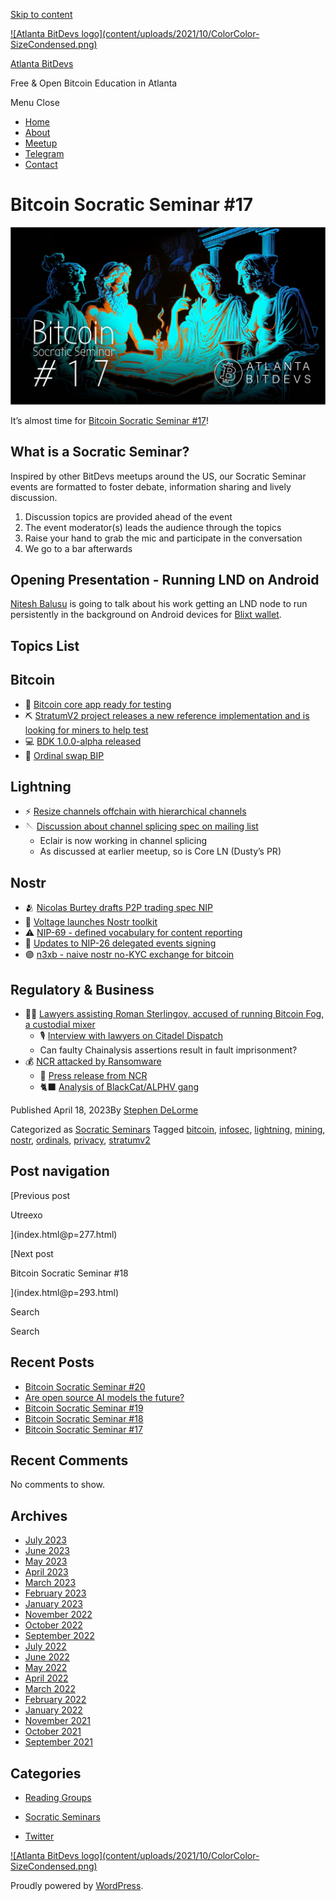 [Skip to content](index.html@p=284.html#content)

[![Atlanta BitDevs logo](content/uploads/2021/10/ColorColor-
SizeCondensed.png)](index.html)

[Atlanta BitDevs](index.html)

Free & Open Bitcoin Education in Atlanta

Menu  Close

  * [Home](index.html)
  * [About](index.html@p=6.html)
  * [Meetup](https://www.meetup.com/atlantabitdevs/)
  * [Telegram](index.html@p=62.html)
  * [Contact](index.html@p=7.html)

# Bitcoin Socratic Seminar #17

![](content/uploads/2023/04/ATLBitDevs_2023-04-26_socratic-1568x882.jpg)

It’s almost time for [Bitcoin Socratic Seminar
#17](https://www.meetup.com/atlantabitdevs/events/292584775/)!

## What is a Socratic Seminar?

Inspired by other BitDevs meetups around the US, our Socratic Seminar events
are formatted to foster debate, information sharing and lively discussion.

  1. Discussion topics are provided ahead of the event
  2. The event moderator(s) leads the audience through the topics
  3. Raise your hand to grab the mic and participate in the conversation
  4. We go to a bar afterwards

## Opening Presentation - Running LND on Android

[Nitesh
Balusu](https://snort.social/p/npub1qgwhaaa2lsp54rl0hfx7qa3z678ax6wlre0em475rhpvl7n54cpqgg7y7n)
is going to talk about his work getting an LND node to run persistently in the
background on Android devices for [Blixt
wallet](https://blixtwallet.github.io/).

## Topics List

## Bitcoin

  * 📱 [Bitcoin core app ready for testing](https://bitcoincore.app/)
  * ⛏️ [StratumV2 project releases a new reference implementation and is looking for miners to help test](https://twitter.com/StratumV2/status/1646542195233640454)
  * 💻 [BDK 1.0.0-alpha released](https://github.com/bitcoindevkit/bdk/releases/tag/v1.0.0-alpha.0)
  * 💎 [Ordinal swap BIP](https://lists.linuxfoundation.org/pipermail/bitcoin-dev/2023-March/021521.html)

## Lightning

  * ⚡️ [Resize channels offchain with hierarchical channels](https://lists.linuxfoundation.org/pipermail/lightning-dev/2023-March/003886.html)
  * 🪡 [Discussion about channel splicing spec on mailing list](https://lists.linuxfoundation.org/pipermail/lightning-dev/2023-March/003895.html)
    * Eclair is now working in channel splicing
    * As discussed at earlier meetup, so is Core LN (Dusty’s PR)

## Nostr

  * 🫂 [Nicolas Burtey drafts P2P trading spec NIP](https://github.com/nostr-protocol/nips/pull/405)
  * 🔋 [Voltage launches Nostr toolkit](https://twitter.com/voltage_cloud/status/1646545761461497861)
  * ⚠️ [NIP-69 - defined vocabulary for content reporting](https://github.com/nostr-protocol/nips/pull/457/files)
  * 🔑 [Updates to NIP-26 delegated events signing](https://github.com/nostr-protocol/nips/pull/455)
  * 🟣 [n3xb - naive nostr no-KYC exchange for bitcoin](https://github.com/nobu-maeda/n3xb)

## Regulatory & Business

  * 👨‍⚖️ [Lawyers assisting Roman Sterlingov, accused of running Bitcoin Fog, a custodial mixer](https://www.torekeland.com/roman-sterlingov/)
    * 🎙️ [Interview with lawyers on Citadel Dispatch](https://www.podpage.com/citadeldispatch/cd100-the-disturbing-chainalysis-led-prosecution-of-roman-sterlingov-with-mike-hassard-and-tor-ekeland/)
    * Can faulty Chainalysis assertions result in fault imprisonment?
  * 💰 [NCR attacked by Ransomware](https://www.bleepingcomputer.com/news/security/ncr-suffers-aloha-pos-outage-after-blackcat-ransomware-attack/)
    * 📃 [Press release from NCR](https://www.businesswire.com/news/home/20230417005506/en/NCR-Reports-Cybersecurity-Incident)
    * 🐈‍⬛ [Analysis of BlackCat/ALPHV gang](https://www.varonis.com/blog/blackcat-ransomware)

Published April 18, 2023By [Stephen DeLorme](author/stephen/index.html)

Categorized as [Socratic Seminars](category/socratic-seminars/index.html)
Tagged [bitcoin](tag/bitcoin/index.html), [infosec](tag/infosec/index.html),
[lightning](tag/lightning/index.html), [mining](tag/mining/index.html),
[nostr](tag/nostr/index.html), [ordinals](tag/ordinals/index.html),
[privacy](tag/privacy/index.html), [stratumv2](tag/stratumv2/index.html)

## Post navigation

[Previous post

Utreexo

](index.html@p=277.html)

[Next post

Bitcoin Socratic Seminar #18

](index.html@p=293.html)

Search

Search

## Recent Posts

  * [Bitcoin Socratic Seminar #20](index.html@p=316.html)
  * [Are open source AI models the future?](index.html@p=308.html)
  * [Bitcoin Socratic Seminar #19](index.html@p=300.html)
  * [Bitcoin Socratic Seminar #18](index.html@p=293.html)
  * [Bitcoin Socratic Seminar #17](index.html@p=284.html)

## Recent Comments

No comments to show.

## Archives

  * [July 2023](2023/07/index.html)
  * [June 2023](2023/06/index.html)
  * [May 2023](2023/05/index.html)
  * [April 2023](2023/04/index.html)
  * [March 2023](2023/03/index.html)
  * [February 2023](2023/02/index.html)
  * [January 2023](2023/01/index.html)
  * [November 2022](2022/11/index.html)
  * [October 2022](2022/10/index.html)
  * [September 2022](2022/09/index.html)
  * [July 2022](2022/07/index.html)
  * [June 2022](2022/06/index.html)
  * [May 2022](2022/05/index.html)
  * [April 2022](2022/04/index.html)
  * [March 2022](2022/03/index.html)
  * [February 2022](2022/02/index.html)
  * [January 2022](2022/01/index.html)
  * [November 2021](2021/11/index.html)
  * [October 2021](2021/10/index.html)
  * [September 2021](2021/09/index.html)

## Categories

  * [Reading Groups](category/reading-groups/index.html)
  * [Socratic Seminars](category/socratic-seminars/index.html)

  * [Twitter](https://twitter.com/atlantabitdevs)

[![Atlanta BitDevs logo](content/uploads/2021/10/ColorColor-
SizeCondensed.png)](index.html)

Proudly powered by [WordPress](https://wordpress.org/).

